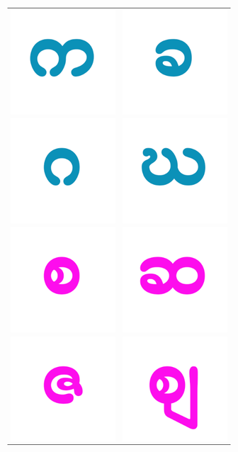 <!DOCTYPE html>
<html>
<head>
	<title></title>
</head>
<body>

<table>
	<tr>
		<td><img src="https://raw.githubusercontent.com/Htet-Aung-Lin/KQVote/master/ka.png"/></td>
		<td><img src="https://raw.githubusercontent.com/Htet-Aung-Lin/KQVote/master/kha.png"/></td>
	</tr>	
  <tr>
		<td><img src="https://raw.githubusercontent.com/Htet-Aung-Lin/KQVote/master/ga.png"/></td>
		<td><img src="https://raw.githubusercontent.com/Htet-Aung-Lin/KQVote/master/gha.png"/></td>
	</tr>
  <tr>
		<td><img src="https://raw.githubusercontent.com/Htet-Aung-Lin/KQVote/master/sa.png"/></td>
		<td><img src="https://raw.githubusercontent.com/Htet-Aung-Lin/KQVote/master/sha.png"/></td>
	</tr>	
  <tr>
		<td><img src="https://raw.githubusercontent.com/Htet-Aung-Lin/KQVote/master/za.png"/></td>
		<td><img src="https://raw.githubusercontent.com/Htet-Aung-Lin/KQVote/master/zha.png"/></td>
	</tr>
  
</table>
</body>
</html>
